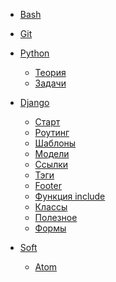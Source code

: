 * [Bash](bash.md)

* [Git](git.md)

* [Python]()
    * [Теория](python/01_theory.md)
    * [Задачи](python/02_tasks.md)

* [Django](django/01_first.md)
    * [Старт](django/02_start.md)
    * [Роутинг](django/03_routing.md)
    * [Шаблоны](django/04_templates.md)
    * [Модели](django/05_models.md)
    * [Ссылки](django/06_edit_links.md)
    * [Тэги](django/07_tags.md)
    * [Footer](django/08_footer.md)
    * [Функция include](django/09_include.md)
    * [Классы](django/10_class.md)
    * [Полезное](django/00_useful.md)
    * [Формы](django/11_forms.md)

* [Soft]()
  * [Atom](soft/atom.md)
